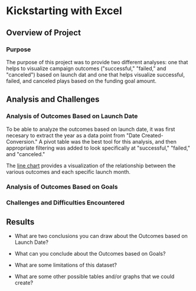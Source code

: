 # Kickstarting with Excel

## Overview of Project

### Purpose
The purpose of this project was to provide two different analyses: one that helps to visualize campaign outcomes ("successful," "failed," and "canceled") based on launch dat and one that helps visualize successful, failed, and canceled plays based on the funding goal amount.

## Analysis and Challenges

### Analysis of Outcomes Based on Launch Date
To be able to analyze the outcomes based on launch date, it was first necesary to extract the year as a data point from "Date Created-Conversion." A pivot table was the best tool for this analysis, and then appropriate filtering was added to look specifically at "successful," "failed," and "canceled."

The [line chart](docs/CONTRIBUTING.md) provides a visualization of the relationship between the various outcomes and each specific launch month. 

### Analysis of Outcomes Based on Goals

### Challenges and Difficulties Encountered

## Results

- What are two conclusions you can draw about the Outcomes based on Launch Date?

- What can you conclude about the Outcomes based on Goals?

- What are some limitations of this dataset?

- What are some other possible tables and/or graphs that we could create?
